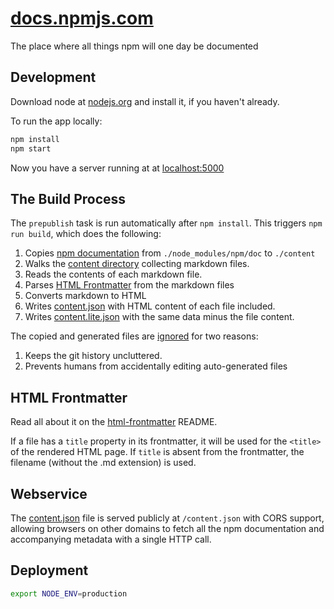 # [docs.npmjs.com](https://docs.npmjs.com)

The place where all things npm will one day be documented

## Development

Download node at [nodejs.org](http://nodejs.org) and install it, if you haven't already.

To run the app locally:

```sh
npm install
npm start
```

Now you have a server running at at [localhost:5000](http://localhost:5000)

## The Build Process

The `prepublish` task is run automatically after `npm install`. This
triggers `npm run build`, which does the following:

1. Copies [npm documentation](https://github.com/npm/npm/tree/master/doc) from `./node_modules/npm/doc` to `./content`
1. Walks the [content directory](/content) collecting markdown files.
1. Reads the contents of each markdown file.
1. Parses [HTML Frontmatter](#html-frontmatter) from the markdown files
1. Converts markdown to HTML
1. Writes [content.json](/content.json) with HTML content of each file included.
1. Writes [content.lite.json](/content.lite.json) with the same data minus the file content.

The copied and generated files are [ignored](/.gitignore) for two reasons:

1. Keeps the git history uncluttered.
1. Prevents humans from accidentally editing auto-generated files

## HTML Frontmatter

Read all about it on the [html-frontmatter](https://www.npmjs.org/package/html-frontmatter) README.

If a file has a `title` property in its frontmatter, it will be used for
the `<title>` of the rendered HTML page. If `title` is absent from the
frontmatter, the filename (without the .md extension) is used.

## Webservice

The [content.json](/content.json) file is served publicly at `/content.json`
with CORS support, allowing browsers on other domains to fetch all the npm
documentation and accompanying metadata with a single HTTP call.

## Deployment

```sh
export NODE_ENV=production
```
